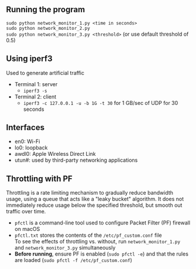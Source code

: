 ## Running the program
`sudo python network_monitor_1.py <time in seconds>`\
`sudo python network_monitor_2.py`\
`sudo python network_monitor_3.py <threshold>` (or use default threshold of 0.5)

## Using iperf3 
Used to generate artificial traffic 
- Terminal 1: server
    - `iperf3 -s`
- Terminal 2: client
    - `iperf3 -c 127.0.0.1 -u -b 1G -t 30` for 1 GB/sec of UDP for 30 seconds

## Interfaces
- en0: Wi-Fi 
- lo0: loopback
- awdl0: Apple Wireless Direct Link 
- utun#: used by third-party networking applications

## Throttling with PF 
Throttling is a rate limiting mechanism to gradually reduce bandwidth usage, using a queue that acts like a "leaky bucket" algorithm. 
It does not immediately reduce usage below the specified threshold, but smooth out traffic over time.
- `pfctl` is a command-line tool used to configure Packet Filter (PF) firewall on macOS 
- `pfctl.txt` stores the contents of the `/etc/pf_custom.conf` file \
To see the effects of throttling vs. without, run `network_monitor_1.py` and `network_monitor_3.py` simultaneously
- **Before running**, ensure PF is enabled (`sudo pfctl -e`) and that the rules are loaded (`sudo pfctl -f /etc/pf_custom.conf`)